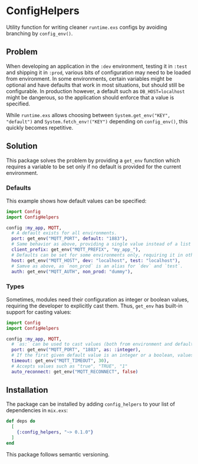 # ConfigHelpers

Utility function for writing cleaner `runtime.exs` configs by avoiding branching by `config_env()`.

## Problem

When developing an application in the `:dev` environment, testing it in `:test` and shipping it in `:prod`, various bits
of configuration may need to be loaded from environment. In some environments, certain variables might be optional and
have defaults that work in most situations, but should still be configurable. In production however, a default such as
`DB_HOST=localhost` might be dangerous, so the application should enforce that a value is specified.

While `runtime.exs` allows choosing between `System.get_env("KEY", "default")` and `System.fetch_env!("KEY")` depending on `config_env()`, this quickly becomes repetitive.

## Solution

This package solves the problem by providing a `get_env` function which requires a variable to be set only if no default is provided for the current environment.

### Defaults

This example shows how default values can be specified:

```elixir
import Config
import ConfigHelpers

config :my_app, MQTT,
  # A default exists for all environments.
  port: get_env("MQTT_PORT", default: "1883"),
  # Same behavior as above, providing a single value instead of a list is equal to `default: <value>`.
  client_prefix: get_env("MQTT_PREFIX", "my_app_"),
  # Defaults can be set for some environments only, requiring it in others.
  host: get_env("MQTT_HOST", dev: "localhost", test: "localhost"),
  # Samve as above, as `non_prod` is an alias for `dev` and `test`.
  auth: get_env("MQTT_AUTH", non_prod: "dummy"),
```

### Types

Sometimes, modules need their configuration as integer or boolean values, requiring the developer to explicitly cast
them. Thus, `get_env` has built-in support for casting values:

```elixir
import Config
import ConfigHelpers

config :my_app, MQTT,
  # `as:` can be used to cast values (both from environment and defaults) to `:integer` or `:boolean`.
  port: get_env("MQTT_PORT", "1883", as: :integer),
  # If the first given default value is an integer or a boolean, values will automatically be cast to that type.
  timeout: get_env("MQTT_TIMEOUT", 30),
  # Accepts values such as "true", "TRUE", "1"
  auto_reconnect: get_env("MQTT_RECONNECT", false)
```

## Installation

The package can be installed by adding `config_helpers` to your list of dependencies in `mix.exs`:

```elixir
def deps do
  [
    {:config_helpers, "~> 0.1.0"}
  ]
end
```

This package follows semantic versioning.
